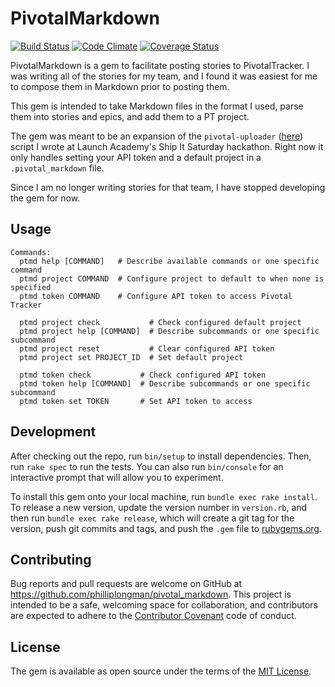 # PivotalMarkdown

[![Build Status](https://app.codeship.com/projects/1b599e00-73d5-0134-dfe0-4a3fe60937a4/status?branch=master)](https://app.codeship.com/projects/179042)
[![Code Climate](https://codeclimate.com/github/philliplongman/pivotal_markdown/badges/gpa.svg)](https://codeclimate.com/github/philliplongman/pivotal_markdown)
[![Coverage Status](https://coveralls.io/repos/github/philliplongman/pivotal_markdown/badge.svg?branch=master)](https://coveralls.io/github/philliplongman/pivotal_markdown?branch=master)

PivotalMarkdown is a gem to facilitate posting stories to PivotalTracker. I was writing all of the stories for my team, and I found it was easiest for me to compose them in Markdown prior to posting them.

This gem is intended to take Markdown files in the format I used, parse them into stories and epics, and add them to a PT project.

The gem was meant to be an expansion of the `pivotal-uploader` ([here](https://github.com/philliplongman/pivotal-uploader)) script I wrote at Launch Academy's Ship It Saturday hackathon. Right now it only handles setting your API token and a default project in a `.pivotal_markdown` file.

Since I am no longer writing stories for that team, I have stopped developing the gem for now.

## Usage

```
Commands:
  ptmd help [COMMAND]   # Describe available commands or one specific command
  ptmd project COMMAND  # Configure project to default to when none is specified
  ptmd token COMMAND    # Configure API token to access Pivotal Tracker

  ptmd project check           # Check configured default project
  ptmd project help [COMMAND]  # Describe subcommands or one specific subcommand
  ptmd project reset           # Clear configured API token
  ptmd project set PROJECT_ID  # Set default project

  ptmd token check           # Check configured API token
  ptmd token help [COMMAND]  # Describe subcommands or one specific subcommand
  ptmd token set TOKEN       # Set API token to access
```

## Development

After checking out the repo, run `bin/setup` to install dependencies. Then, run `rake spec` to run the tests. You can also run `bin/console` for an interactive prompt that will allow you to experiment.

To install this gem onto your local machine, run `bundle exec rake install`. To release a new version, update the version number in `version.rb`, and then run `bundle exec rake release`, which will create a git tag for the version, push git commits and tags, and push the `.gem` file to [rubygems.org](https://rubygems.org).

## Contributing

Bug reports and pull requests are welcome on GitHub at https://github.com/philliplongman/pivotal_markdown. This project is intended to be a safe, welcoming space for collaboration, and contributors are expected to adhere to the [Contributor Covenant](http://contributor-covenant.org) code of conduct.

## License

The gem is available as open source under the terms of the [MIT License](http://opensource.org/licenses/MIT).
